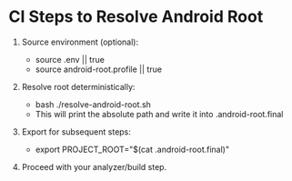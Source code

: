 # CI Steps to Resolve Android Root

1) Source environment (optional):
   - source .env || true
   - source android-root.profile || true

2) Resolve root deterministically:
   - bash ./resolve-android-root.sh
   - This will print the absolute path and write it into .android-root.final

3) Export for subsequent steps:
   - export PROJECT_ROOT="$(cat .android-root.final)"

4) Proceed with your analyzer/build step.
